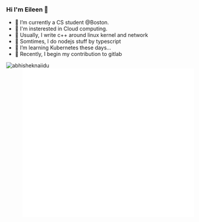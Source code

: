 ### Hi I'm Eileen 👋

- 🔭 I’m currently a CS student @Boston.
- 🌱 I'm insterested in Cloud computing.
- 👾 Usually, I write c++ around linux kernel and network
- 🤯 Somtimes, I do nodejs stuff by typescript
- 🤔 I’m learning Kubernetes these days...
- 🥺 Recently, I begin my contribution to gitlab

<!-- - 📫 How to reach me: 
- 😄 Pronouns: ...
- ⚡ Fun fact: ...
 -->

<img align="left"  width="480"  src="https://github-readme-stats.vercel.app/api?username=Eileen-Yu&show_icons=true&theme=gotham" alt="abhisheknaiidu" />
<img align="right" src="/github-metrics.svg" alt="metrics" width="460" height="400" />
